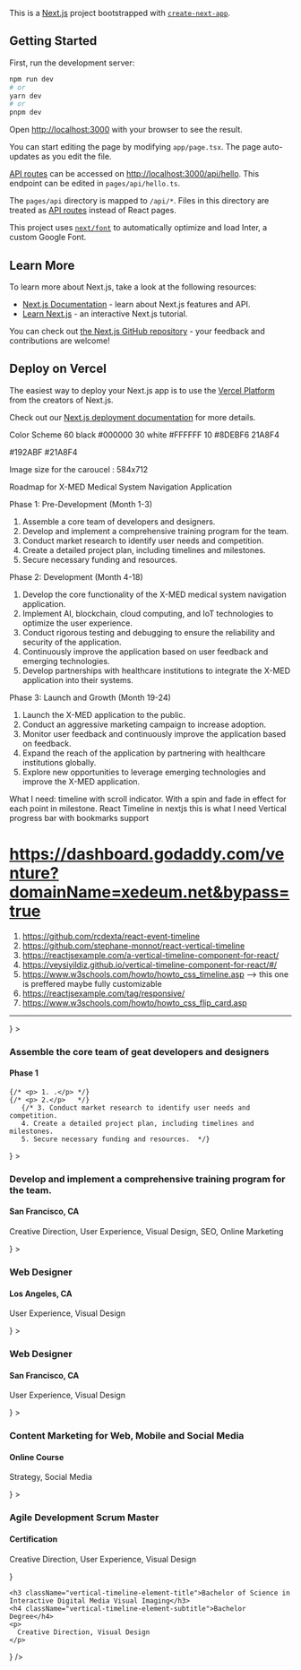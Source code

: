 This is a [Next.js](https://nextjs.org/) project bootstrapped with [`create-next-app`](https://github.com/vercel/next.js/tree/canary/packages/create-next-app).

## Getting Started

First, run the development server:

```bash
npm run dev
# or
yarn dev
# or
pnpm dev
```

Open [http://localhost:3000](http://localhost:3000) with your browser to see the result.

You can start editing the page by modifying `app/page.tsx`. The page auto-updates as you edit the file.

[API routes](https://nextjs.org/docs/api-routes/introduction) can be accessed on [http://localhost:3000/api/hello](http://localhost:3000/api/hello). This endpoint can be edited in `pages/api/hello.ts`.

The `pages/api` directory is mapped to `/api/*`. Files in this directory are treated as [API routes](https://nextjs.org/docs/api-routes/introduction) instead of React pages.

This project uses [`next/font`](https://nextjs.org/docs/basic-features/font-optimization) to automatically optimize and load Inter, a custom Google Font.

## Learn More

To learn more about Next.js, take a look at the following resources:

- [Next.js Documentation](https://nextjs.org/docs) - learn about Next.js features and API.
- [Learn Next.js](https://nextjs.org/learn) - an interactive Next.js tutorial.

You can check out [the Next.js GitHub repository](https://github.com/vercel/next.js/) - your feedback and contributions are welcome!

## Deploy on Vercel

The easiest way to deploy your Next.js app is to use the [Vercel Platform](https://vercel.com/new?utm_medium=default-template&filter=next.js&utm_source=create-next-app&utm_campaign=create-next-app-readme) from the creators of Next.js.

Check out our [Next.js deployment documentation](https://nextjs.org/docs/deployment) for more details.

Color Scheme 
60 black #000000
30 white #FFFFFF
10 #8DEBF6  21A8F4


#192ABF
#21A8F4

Image size for the caroucel : 584x712


Roadmap for X-MED Medical System Navigation Application

Phase 1: Pre-Development (Month 1-3)

1. Assemble a core team of developers and designers.
2. Develop and implement a comprehensive training program for the team.
3. Conduct market research to identify user needs and competition.
4. Create a detailed project plan, including timelines and milestones.
5. Secure necessary funding and resources.

Phase 2: Development (Month 4-18)

1. Develop the core functionality of the X-MED medical system navigation application.
2. Implement AI, blockchain, cloud computing, and IoT technologies to optimize the user experience.
3. Conduct rigorous testing and debugging to ensure the reliability and security of the application.
4. Continuously improve the application based on user feedback and emerging technologies.
5. Develop partnerships with healthcare institutions to integrate the X-MED application into their systems.

Phase 3: Launch and Growth (Month 19-24)

1. Launch the X-MED application to the public.
2. Conduct an aggressive marketing campaign to increase adoption.
3. Monitor user feedback and continuously improve the application based on feedback.
4. Expand the reach of the application by partnering with healthcare institutions globally.
5. Explore new opportunities to leverage emerging technologies and improve the X-MED application.

What I need: timeline with scroll indicator. With a spin and fade in effect for each point in milestone.
React Timeline in nextjs this is what I need Vertical progress bar with bookmarks support


# https://dashboard.godaddy.com/venture?domainName=xedeum.net&bypass=true 

1. https://github.com/rcdexta/react-event-timeline
2. https://github.com/stephane-monnot/react-vertical-timeline
3. https://reactjsexample.com/a-vertical-timeline-component-for-react/
5. https://veysiyildiz.github.io/vertical-timeline-component-for-react/#/
6. https://www.w3schools.com/howto/howto_css_timeline.asp --> this one is preffered maybe fully customizable
7. https://reactjsexample.com/tag/responsive/
8. https://www.w3schools.com/howto/howto_css_flip_card.asp 



---
<VerticalTimeline >
  <VerticalTimelineElement
    className={`vertical-timeline-element--work ${styles_road.road}`}
    contentStyle={{ background: '#000', color: '#fff'}}
    date="March 2023 - June 2023"
    iconStyle={{ 
 position: 'absolute',
    top: '50%',
    left: '-10px',
    transform: 'translateY(-50%)',
    width: '10px',
    height: '10px',
    borderRadius: '50%',
    backgroundColor: '#8DEBF6',
    }}
    // icon={<></>}
  >
    <h3 className="vertical-timeline-element-title">Assemble the core team of geat developers and designers</h3>
    <h4 className="vertical-timeline-element-subtitle">Phase 1</h4>

    {/* <p> 1. .</p> */}
    {/* <p> 2.</p>   */}
       {/* 3. Conduct market research to identify user needs and competition.
       4. Create a detailed project plan, including timelines and milestones.
       5. Secure necessary funding and resources.  */}
 
  </VerticalTimelineElement>
  <VerticalTimelineElement
    className={`vertical-timeline-element--work ${styles_road.road}`}
    contentStyle={{ background: '#000', color: '#fff' }}
    date="2010 - 2011"
    // iconStyle={{ 
    //   // position: "absolute",
    //   left: "calc(50% + 22px)",
    //   top: "calc(50% - 40px)",
    //   width: "16px",
    //   height: "16px",
    //   borderRadius: "50%",
    //   backgroundColor: "#8DEBF6"
    // }}
    // icon={<></>}
  >
    <h3 className="vertical-timeline-element-title">Develop and implement a comprehensive training program for the team.</h3>
    <h4 className="vertical-timeline-element-subtitle">San Francisco, CA</h4>
    <p>
      Creative Direction, User Experience, Visual Design, SEO, Online Marketing
    </p>
  </VerticalTimelineElement>
  <VerticalTimelineElement
    className={`vertical-timeline-element--work ${styles_road.road}`}
    contentStyle={{ background: '#000', color: '#fff' }}
    date="2008 - 2010"
    // iconStyle={{ 
    //   // position: "absolute",
    //   left: "calc(50% + 22px)",
    //   top: "calc(50% - 40px)",
    //   width: "16px",
    //   height: "16px",
    //   borderRadius: "50%",
    //   backgroundColor: "#8DEBF6"
    // }}
    // icon={<></>}
  >
    <h3 className="vertical-timeline-element-title">Web Designer</h3>
    <h4 className="vertical-timeline-element-subtitle">Los Angeles, CA</h4>
    <p>
      User Experience, Visual Design
    </p>
  </VerticalTimelineElement>
  <VerticalTimelineElement
    className={`vertical-timeline-element--work ${styles_road.road}`}
    contentStyle={{ background: '#000', color: '#fff' }}
    date="2006 - 2008"
    // iconStyle={{ 
    //   // position: "absolute",
    //   left: "calc(50% + 22px)",
    //   top: "calc(50% - 40px)",
    //   width: "16px",
    //   height: "16px",
    //   borderRadius: "50%",
    //   backgroundColor: "#8DEBF6"
    // }}
    // icon={<></>}
  >
    <h3 className="vertical-timeline-element-title">Web Designer</h3>
    <h4 className="vertical-timeline-element-subtitle">San Francisco, CA</h4>
    <p>
      User Experience, Visual Design
    </p>
  </VerticalTimelineElement>
  <VerticalTimelineElement
    className={`vertical-timeline-element--work ${styles_road.road}`}
    contentStyle={{ background: '#000', color: '#fff' }}
    date="April 2013"
    // iconStyle={{ 
    //   // position: "absolute",
    //   left: "calc(50% + 22px)",
    //   top: "calc(50% - 40px)",
    //   width: "16px",
    //   height: "16px",
    //   borderRadius: "50%",
    //   backgroundColor: "#8DEBF6"
    // }}
    // icon={<></>}
  >
    <h3 className="vertical-timeline-element-title">Content Marketing for Web, Mobile and Social Media</h3>
    <h4 className="vertical-timeline-element-subtitle">Online Course</h4>
    <p>
      Strategy, Social Media
    </p>
  </VerticalTimelineElement>
  <VerticalTimelineElement
    className={`vertical-timeline-element--work ${styles_road.road}`}
    contentStyle={{ background: '#000', color: '#fff' }}
    date="November 2012"
    // iconStyle={{ 
    //   // position: "absolute",
    //   left: "calc(50% + 22px)",
    //   top: "calc(50% - 40px)",
    //   width: "16px",
    //   height: "16px",
    //   borderRadius: "50%",
    //   backgroundColor: "#8DEBF6"
    // }}
    // icon={<></>}
  >
    <h3 className="vertical-timeline-element-title">Agile Development Scrum Master</h3>
    <h4 className="vertical-timeline-element-subtitle">Certification</h4>
    <p>
      Creative Direction, User Experience, Visual Design
    </p>
  </VerticalTimelineElement>
  <VerticalTimelineElement
    className={`vertical-timeline-element--work ${styles_road.road}`}
    contentStyle={{ background: '#000', color: '#fff' }}
    date="2002 - 2006"
    // iconStyle={{ 
    //   // position: "absolute",
    //   left: "calc(50% + 22px)",
    //   top: "calc(50% - 40px)",
    //   width: "16px",
    //   height: "16px",
    //   borderRadius: "50%",
    //   backgroundColor: "#8DEBF6"
    // }}
    // icon={<></>}

  >
    <h3 className="vertical-timeline-element-title">Bachelor of Science in Interactive Digital Media Visual Imaging</h3>
    <h4 className="vertical-timeline-element-subtitle">Bachelor Degree</h4>
    <p>
      Creative Direction, Visual Design
    </p>
  </VerticalTimelineElement>
  <VerticalTimelineElement
    className={`vertical-timeline-element--work ${styles_road.road}`}
    // iconStyle={{ background: 'rgb(0, 0, 0)', color: '#fff' }}
    // icon={<></>}
  />
</VerticalTimeline>
